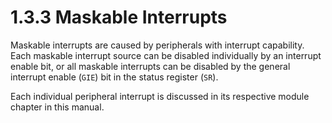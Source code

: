 # 1.3.3 Maskable Interrupts

Maskable interrupts are caused by peripherals with interrupt capability. Each maskable interrupt source can be disabled individually by an interrupt enable bit, or all maskable interrupts can be disabled by the general interrupt enable (`GIE`) bit in the status register (`SR`).

Each individual peripheral interrupt is discussed in its respective module chapter in this manual.

